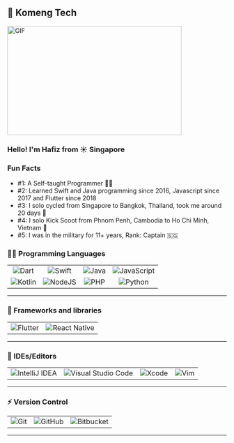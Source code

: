 ## 👋 Komeng Tech
<img height="250" width="400" alt="GIF" src="https://media.giphy.com/media/L8K62iTDkzGX6/giphy.gif">

### Hello! I'm Hafiz from ☀️ Singapore 

### Fun Facts
- #1: A Self-taught Programmer 👨‍💻
- #2: Learned Swift and Java programming since 2016, Javascript since 2017 and Flutter since 2018
- #3: I solo cycled from Singapore to Bangkok, Thailand, took me around 20 days 🚴
- #4: I solo Kick Scoot from Phnom Penh, Cambodia to Ho Chi Minh, Vietnam 🛴 
- #5: I was in the military for 11+ years, Rank: Captain 🇸🇬 

### 👨‍💻 Programming Languages
<table>
<tbody>
 <tr>
<td align="center">
<img alt="Dart" src="https://img.shields.io/badge/dart-%230175C2.svg?&style=for-the-badge&logo=dart&logoColor=white"/>
</td>
<td align="center">
<img alt="Swift" src="https://img.shields.io/badge/swift-%23FA7343.svg?&style=for-the-badge&logo=swift&logoColor=white"/>
</td>
<td align="center">
<img alt="Java" src="https://img.shields.io/badge/java-%23ED8B00.svg?&style=for-the-badge&logo=java&logoColor=white"/>
</td>
<td align="center">
<img alt="JavaScript" src="https://img.shields.io/badge/javascript-%23323330.svg?&style=for-the-badge&logo=javascript&logoColor=%23F7DF1E"/>
</td>
</tr>
 <tr>
<td align="center">
<img alt="Kotlin" src="https://img.shields.io/badge/kotlin-%230095D5.svg?&style=for-the-badge&logo=kotlin&logoColor=white"/>
</td>
<td align="center">
<img alt="NodeJS" src="https://img.shields.io/badge/node.js-%2343853D.svg?&style=for-the-badge&logo=node.js&logoColor=white"/>
</td>
<td align="center">
<img alt="PHP" src="https://img.shields.io/badge/php-%23777BB4.svg?&style=for-the-badge&logo=php&logoColor=white"/>
</td>
<td align="center">
<img alt="Python" src="https://img.shields.io/badge/python-%2314354C.svg?&style=for-the-badge&logo=python&logoColor=white"/>
</td>
</tr>
</tbody>
</table>
<hr>

### 💼 Frameworks and libraries
<table>
<tbody>
 <tr>
<td align="center">
<img alt="Flutter" src="https://img.shields.io/badge/Flutter-%2302569B.svg?&style=for-the-badge&logo=Flutter&logoColor=white" />
</td>
<td align="center">
<img alt="React Native" src="https://img.shields.io/badge/react_native-%2320232a.svg?&style=for-the-badge&logo=react&logoColor=%2361DAFB"/>
</td>
</tr>
</tbody>
</table>
<hr>

### 💬 IDEs/Editors
<table>
<tbody>
 <tr>
<td align="center">
<img alt="IntelliJ IDEA" src="https://img.shields.io/badge/IntelliJIDEA-000000.svg?&style=for-the-badge&logo=intellij-idea&logoColor=white"/>
</td>
<td align="center">
<img alt="Visual Studio Code" src="https://img.shields.io/badge/VisualStudioCode-0078d7.svg?&style=for-the-badge&logo=visual-studio-code&logoColor=white"/>
</td>
<td align="center">
<img alt="Xcode" src="https://img.shields.io/badge/Xcode-007ACC?style=for-the-badge&logo=Xcode&logoColor=white"/>
</td>
<td align="center">
<img alt="Vim" src="https://img.shields.io/badge/VIM-%2311AB00.svg?&style=for-the-badge&logo=vim&logoColor=white"/>
</td>
</tr>
</tbody>
</table>
<hr>

### ⚡ Version Control
<table>
<tbody>
 <tr>
<td align="center">
<img alt="Git" src="https://img.shields.io/badge/git-%23F05033.svg?&style=for-the-badge&logo=git&logoColor=white"/>
</td>
<td align="center">
<img alt="GitHub" src="https://img.shields.io/badge/github-%23121011.svg?&style=for-the-badge&logo=github&logoColor=white"/>
</td>
<td align="center">
<img alt="Bitbucket" src="https://img.shields.io/badge/bitbucket-%230047B3.svg?&style=for-the-badge&logo=bitbucket&logoColor=white"/>
</td>
</tr>
</tbody>
</table>
<hr>




<!---
- 👀 I’m interested in ...
- 🌱 I’m currently learning ...
- 💞️ I’m looking to collaborate on ...
- 📫 How to reach me ...
KomengTech/KomengTech is a ✨ special ✨ repository because its `README.md` (this file) appears on your GitHub profile.
You can click the Preview link to take a look at your changes.
--->
